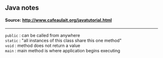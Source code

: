 ## Java notes
#### Source: http://www.cafeaulait.org/javatutorial.html
***

`public` : can be called from anywhere  
`static` : "all instances of this class share this one method"  
`void` : method does not return a value  
`main` : main method is where application begins executing  
